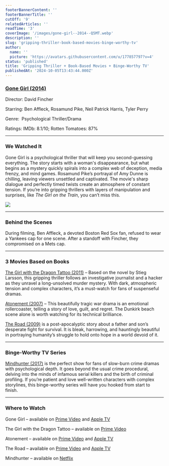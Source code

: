 ```yaml
---
footerBannerContent: ''
footerBannerTitle: ''
cutOff: '9'
relatedArticles: ''
readTime: '3'
coverImage: '/images/gone-girl--2014--Q5MT.webp'
description: ''
slug: 'gripping-thriller-book-based-movies-binge-worthy-tv'
author:
  name: ''
  picture: 'https://avatars.githubusercontent.com/u/177857797?v=4'
status: 'published'
title: 'Gripping Thriller + Book-Based Movies + Binge-Worthy TV'
publishedAt: '2024-10-05T13:43:44.000Z'
---
```


### [Gone Girl (2014)](https://www.imdb.com/title/tt2267998/?ref_=fn_al_tt_1)

Director: David Fincher

Starring: Ben Affleck, Rosamund Pike, Neil Patrick Harris, Tyler Perry  

Genre:  Psychological Thriller/Drama  

Ratings: IMDb: 8.1/10; Rotten Tomatoes: 87%  

---

### We Watched It

Gone Girl is a psychological thriller that will keep you second-guessing everything. The story starts with a woman's disappearance, but what begins as a mystery quickly spirals into a complex web of deception, media frenzy, and mind games. Rosamund Pike’s portrayal of Amy Dunne is chilling, leaving viewers unsettled and captivated. The movie's sharp dialogue and perfectly timed twists create an atmosphere of constant tension. If you’re into gripping thrillers with layers of manipulation and surprises, like *The Girl on the Train*, you can’t miss this.

![](/images/gone-girl--2014--UyMT.webp)

---

### Behind the Scenes

During filming, Ben Affleck, a devoted Boston Red Sox fan, refused to wear a Yankees cap for one scene. After a standoff with Fincher, they compromised on a Mets cap.

---

### 3 Movies Based on Books

[The Girl with the Dragon Tattoo (2011)](https://www.imdb.com/title/tt1568346/?ref_=nv_sr_srsg_0_tt_2_nm_6_in_0_q_the%2520girl%2520with%2520the%2520drag) – Based on the novel by Stieg Larsson, this gripping thriller follows an investigative journalist and a hacker as they unravel a long-unsolved murder mystery. With dark, atmospheric tension and complex characters, it’s a must-watch for fans of suspenseful dramas. 

[Atonement (2007)](https://www.imdb.com/title/tt0783233/?ref_=fn_al_tt_1) – This beautifully tragic war drama is an emotional rollercoaster, telling a story of love, guilt, and regret. The Dunkirk beach scene alone is worth watching for its technical brilliance. 

[The Road (2009)](https://www.imdb.com/title/tt0898367/?ref_=fn_al_tt_1) is a post-apocalyptic story about a father and son’s desperate fight for survival. It is bleak, harrowing, and hauntingly beautiful in portraying humanity’s struggle to hold onto hope in a world devoid of it. 

---

### Binge-Worthy TV Series

[Mindhunter (2017)](https://www.imdb.com/title/tt5290382/?ref_=fn_al_tt_1) is the perfect show for fans of slow-burn crime dramas with psychological depth. It goes beyond the usual crime procedural, delving into the minds of infamous serial killers and the birth of criminal profiling. If you’re patient and love well-written characters with complex storylines, this binge-worthy series will have you hooked from start to finish.

---

### Where to Watch  

Gone Girl – available on [Prime Video](https://www.primevideo.com/detail/Gone-Girl/0LY0TG2JJM3NEO34ME4G2O7RUA) and [Apple TV](https://tv.apple.com/us/movie/gone-girl/umc.cmc.60iqscr23rfe93khaawil8edc?playableId=tvs.sbd.9001%3A917874539)

The Girl with the Dragon Tattoo – available on [Prime Video](https://www.primevideo.com/dp/amzn1.dv.gti.aa4904ab-aa12-424f-bb4d-043c2cbc97f2?autoplay=0&ref_=atv_cf_strg_wb)

Atonement – available on [Prime Video](https://www.amazon.com/Atonement/dp/B006DVB4GO) and [Apple TV](https://tv.apple.com/us/movie/atonement/umc.cmc.6j7p01mocybwa6b7rdlnm99ig?playableId=tvs.sbd.9001%3A276437300)

The Road – available on [Prime Video](https://www.amazon.com/Atonement-Saoirse-Ronan/dp/B0014T5TAM) and [Apple TV](https://tv.apple.com/us/movie/the-road/umc.cmc.61hv56z41mrkshnxjmsxffqt9?playableId=tvs.sbd.9001%3A1557380003)

Mindhunter – available on [Netflix](https://www.netflix.com/title/80114855)